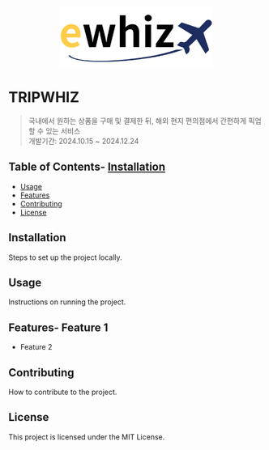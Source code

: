 <div align="center">
    <img src="./ewhiz.png" width="300px" alt="Ewhiz Logo">
</div>

# TRIPWHIZ
> 국내에서 원하는 상품을 구매 및 결제한 뒤, 해외 현지 편의점에서 간편하게 픽업할 수 있는 서비스   
> 개발기간: 2024.10.15 ~ 2024.12.24

## Table of Contents- [Installation](#installation)
- [Usage](#usage)
- [Features](#features)
- [Contributing](#contributing)
- [License](#license)

## Installation
Steps to set up the project locally.

## Usage
Instructions on running the project.

## Features- Feature 1
- Feature 2

## Contributing
How to contribute to the project.

## License
This project is licensed under the MIT License.
